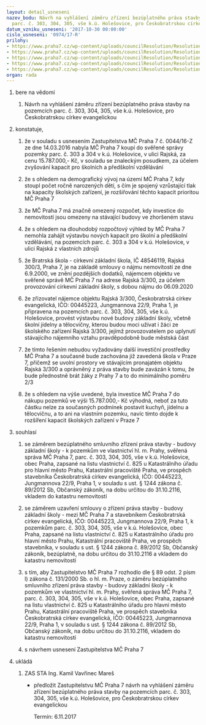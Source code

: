 ```yaml
---
layout: detail_usneseni
nazev_bodu: Návrh na vyhlášení záměru zřízení bezúplatného práva stavby na pozemcích
  parc. č. 303, 304, 305, vše k.ú. Holešovice, pro Českobratrskou církev evangelickou
datum_vzniku_usneseni: '2017-10-30 00:00:00'
cislo_usneseni: '0974/17-R'
prilohy:
- https://www.praha7.cz/wp-content/uploads/councilResolution/Resolutions/29078/export/01_pravoRajska_zamer112017~262545.docx
- https://www.praha7.cz/wp-content/uploads/councilResolution/Resolutions/29078/export/02_pravoRajska_zamer112017~262544.pdf
- https://www.praha7.cz/wp-content/uploads/councilResolution/Resolutions/29078/export/03_pravoRajska_zamer112017~262543.docx
- https://www.praha7.cz/wp-content/uploads/councilResolution/Resolutions/29078/export/ZSRajska_A4~262542.pdf
- https://www.praha7.cz/wp-content/uploads/councilResolution/Resolutions/29078/export/export~294989.pdf
organ: rada
---
```

<OL class=urzList_view id=urzList>
<LI class=urzClass1><SPAN name="1">bere na vědomí</SPAN>
<OL class="urzOlClass decimal ">
<LI class=urzClass2 style="TEXT-ALIGN: left"><SPAN>
<P>Návrh na vyhlášení záměru zřízení bezúplatného práva stavby na pozemcích parc. č. 303, 304, 305, vše k.ú. Holešovice, pro Českobratrskou církev evangelickou</P></SPAN></LI></OL></LI>
<LI class=urzClass1><SPAN name="50">konstatuje,</SPAN>
<OL class="urzOlClass decimal ">
<LI class=urzClass2 style="TEXT-ALIGN: left"><SPAN>
<P>že v souladu s usnesením Zastupitelstva MČ Praha 7 č. 0044/16-Z ze dne 14.03.2016 nabyla MČ Praha 7 koupí do svěřené správy pozemky parc. č. 303 a 304 v k.ú. Holešovice, v ulici Rajská, za cenu 15.787.000,- Kč, v souladu se znaleckým posudkem, za účelem zvyšování kapacit pro školních a předškolní vzdělávání<BR></P></SPAN></LI>
<LI class=urzClass2 style="TEXT-ALIGN: left"><SPAN>
<P>že s ohledem na demografický vývoj na území MČ Praha 7, kdy stoupl počet ročně narozených dětí, s čím je spojený vzrůstající tlak na kapacity školských zařízení, je rozšiřování těchto kapacit prioritou MČ Praha 7</P></SPAN></LI>
<LI class=urzClass2 style="TEXT-ALIGN: left"><SPAN>
<P>že MČ Praha 7 má značně omezený rozpočet, kdy investice do nemovitostí jsou omezeny na stávající budovy ve zhoršeném stavu</P></SPAN></LI>
<LI class=urzClass2 style="TEXT-ALIGN: left"><SPAN>
<P>že s ohledem na dlouhodobý rozpočtový výhled by MČ Praha 7 nemohla zahájit výstavbu nových kapacit pro školní a předškolní vzdělávání, na pozemcích parc. č. 303 a 304 v k.ú. Holešovice, v ulici Rajská z vlastních zdrojů<BR></P></SPAN></LI>
<LI class=urzClass2 style="TEXT-ALIGN: left"><SPAN>
<P>že Bratrská škola - církevní základní škola, IČ 48546119, Rajská 300/3, Praha 7, je na základě smlouvy o nájmu nemovitostí ze dne 6.9.2000, ve znění pozdějších dodatků, nájemcem objektu ve svěřené správě MČ Praha 7 na adrese Rajská 3/300, za účelem provozování církevní základní školy, s dobou nájmu do 06.09.2020<BR></P></SPAN></LI>
<LI class=urzClass2 style="TEXT-ALIGN: left"><SPAN>
<P>že zřizovatel nájemce objektu Rajská 3/300, Českobratrská církev evangelická, IČO: 00445223, Jungmannova 22/9, Praha 1, je připravena na pozemcích parc. č. 303, 304, 305, vše k.ú. Holešovice, provést výstavbu nové budovy základní školy, včetně školní jídelny a tělocvičny, kterou budou moci užívat i žáci ze školského zařízení Rajská 3/300, jejímž provozovatelem po uplynutí stávajícího nájemního vztahu pravděpodobně bude městská část<BR></P></SPAN></LI>
<LI class=urzClass2 style="TEXT-ALIGN: left"><SPAN>
<P>že tímto řešením nebudou vyžadovány další investiční prostředky MČ Praha 7 a současně bude zachována již zavedená škola v Praze 7, přičemž se uvolní prostory ve stávajícím pronajatém objektu Rajská 3/300 a oprávněný z práva stavby bude zavázán k tomu, že bude přednostně brát žáky z Prahy 7 a to do minimálního poměru 2/3</P></SPAN></LI>
<LI class=urzClass2 style="TEXT-ALIGN: left"><SPAN>
<P>že s ohledem na výše uvedené, byla investice MČ Praha 7 do nákupu pozemků ve výši 15.787.000,- Kč výhodná, neboť za tuto částku nelze za současných podmínek postavit kuchyň, jídelnu a tělocvičnu, a to ani na vlastním pozemku, navíc tímto dojde k rozšíření kapacit školských zařízení v Praze 7</P></SPAN></LI></OL></LI>
<LI class=urzClass1><SPAN name="26">souhlasí</SPAN>
<OL class="urzOlClass decimal ">
<LI class=urzClass2 style="TEXT-ALIGN: left"><SPAN>
<P>se záměrem bezúplatného smluvního zřízení práva stavby -&nbsp;budovy základní školy - k pozemkům ve vlastnictví hl. m. Prahy, svěřená správa MČ Praha 7, parc. č. 303, 304, 305, vše v k.ú. Holešovice, obec Praha, zapsané na listu vlastnictví č. 825 u Katastrálního úřadu pro hlavní město Prahu, Katastrální pracoviště Praha, ve prospěch stavebníka&nbsp;Českobratrská církev evangelická, IČO: 00445223, Jungmannova 22/9, Praha 1,&nbsp;v souladu s ust. § 1244 zákona č. 89/2012 Sb, Občanský zákoník, na dobu určitou do 31.10.2116, vkladem do katastru nemovitostí<BR></P></SPAN></LI>
<LI class=urzClass2 style="TEXT-ALIGN: left"><SPAN>
<P>se záměrem uzavření smlouvy o zřízení práva stavby&nbsp;- budovy základní školy - mezi MČ Praha 7 a stavebníkem Českobratrská církev evangelická, IČO: 00445223, Jungmannova 22/9, Praha 1, k pozemkům parc. č. 303, 304, 305, vše v k.ú. Holešovice, obec Praha, zapsané na listu vlastnictví č. 825 u Katastrálního úřadu pro hlavní město Prahu, Katastrální pracoviště Praha, ve prospěch stavebníka, v souladu s ust. § 1244 zákona č. 89/2012 Sb, Občanský zákoník, bezúplatně, na dobu určitou do 31.10.2116 a vkladem do katastru nemovitostí</P></SPAN></LI>
<LI class=urzClass2 style="TEXT-ALIGN: left"><SPAN>
<P>s tím, aby Zastupitelstvo MČ Praha 7 rozhodlo dle § 89 odst. 2 písm l) zákona č. 131/2000 Sb. o hl. m. Praze, o záměru bezúplatného smluvního zřízení práva stavby - budovy základní školy - k pozemkům ve vlastnictví hl. m. Prahy, svěřená správa MČ Praha 7, parc. č. 303, 304, 305, vše v k.ú. Holešovice, obec Praha, zapsané na listu vlastnictví č. 825 u Katastrálního úřadu pro hlavní město Prahu, Katastrální pracoviště Praha, ve prospěch stavebníka Českobratrská církev evangelická, IČO: 00445223, Jungmannova 22/9, Praha 1, v souladu s ust. § 1244 zákona č. 89/2012 Sb, Občanský zákoník, na dobu určitou do 31.10.2116, vkladem do katastru nemovitostí</P></SPAN></LI>
<LI class=urzClass2 style="TEXT-ALIGN: left"><SPAN>
<P>s návrhem usnesení Zastupitelstva MČ Praha 7</P></SPAN></LI></OL></LI>
<LI class=urzClass1 id=urzUkoly><SPAN name="1">ukládá</SPAN>
<OL class=urzOlClass>
<LI class=urzClass2><SPAN>
<P>ZAS STA Ing. Kamil Vavřinec Mareš</P></SPAN>
<UL class=urzUlClass>
<LI class=urzClass3><SPAN>
<P>předložit Zastupitelstvu MČ Praha 7 návrh na vyhlášení záměru zřízení bezúplatného práva stavby na pozemcích parc. č. 303, 304, 305, vše k.ú. Holešovice, pro Českobratrskou církev evangelickou</P></SPAN><SPAN class=urzUkolTermin>Termín:&nbsp;6.11.2017</SPAN></LI></UL></LI></OL></LI></OL>